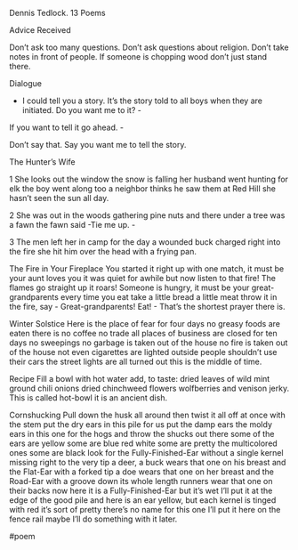 Dennis Tedlock. 13 Poems

Advice Received

Don’t ask too many questions. 
Don’t ask questions about religion. 
Don’t take notes in front of people. 
If someone is chopping wood 
don’t just stand there.


Dialogue

- I could tell you a story.
It’s the story told to all boys when they are initiated.
Do you want me to it? -

If you want to tell it go ahead. -

Don’t say that.
Say you want me to tell the story.


The Hunter’s Wife

1
She looks out the window
the snow is falling
her husband went hunting for elk
the boy went along too
a neighbor thinks he saw them at Red Hill
she hasn’t seen the sun all day.

2
She was out in the woods
gathering pine nuts 
and there 
under a tree 
was a fawn 
the fawn said 
-Tie me up. -

3
The men left her in camp for the day
a wounded buck
charged right into the fire
she hit him over the head with a frying pan.


The Fire in Your Fireplace
 You started it right up with one match, it must be your aunt loves you it was quiet for awhile but now listen to that fire! The flames go straight up it roars! Someone is hungry, it must be your great-grandparents every time you eat take a little bread a little meat throw it in the fire, say - Great-grandparents! Eat! - That’s the shortest prayer there is.


Winter Solstice
 Here is the place of fear for four days no greasy foods are eaten there is no coffee no trade all places of business are closed for ten days no sweepings no garbage is taken out of the house no fire is taken out of the house not even cigarettes are lighted outside people shouldn’t use their cars the street lights are all turned out this is the middle of time.

 Recipe
 Fill a bowl with hot water add, to taste: dried leaves of wild mint ground chili onions dried chinchweed flowers wolfberries and venison jerky. This is called hot-bowl it is an ancient dish.

 Cornshucking
 Pull down the husk all around then twist it all off at once with the stem put the dry ears in this pile for us put the damp ears the moldy ears in this one for the hogs and throw the shucks out there some of the ears are yellow some are blue red white some are pretty the multicolored ones some are black look for the Fully-Finished-Ear without a single kernel missing right to the very tip a deer, a buck wears that one on his breast and the Flat-Ear with a forked tip a doe wears that one on her breast and the Road-Ear with a groove down its whole length runners wear that one on their backs now here it is a Fully-Finished-Ear but it’s wet I’ll put it at the edge of the good pile and here is an ear yellow, but each kernel is tinged with red it’s sort of pretty there’s no name for this one I’ll put it here on the fence rail maybe I’ll do something with it later.

#poem

